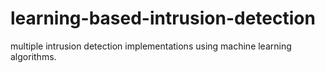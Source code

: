 # learning-based-intrusion-detection
multiple intrusion detection implementations using machine learning algorithms.
